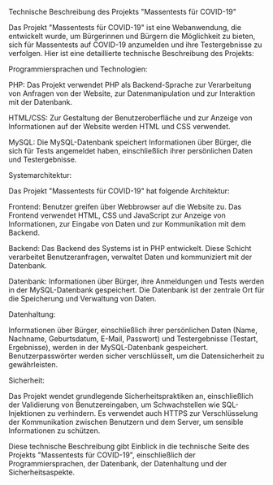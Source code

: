 Technische Beschreibung des Projekts "Massentests für COVID-19"

Das Projekt "Massentests für COVID-19" ist eine Webanwendung, die entwickelt wurde, um Bürgerinnen und Bürgern die Möglichkeit zu bieten, sich für Massentests auf COVID-19 anzumelden und ihre Testergebnisse zu verfolgen. Hier ist eine detaillierte technische Beschreibung des Projekts:

Programmiersprachen und Technologien:

PHP: Das Projekt verwendet PHP als Backend-Sprache zur Verarbeitung von Anfragen von der Website, zur Datenmanipulation und zur Interaktion mit der Datenbank.

HTML/CSS: Zur Gestaltung der Benutzeroberfläche und zur Anzeige von Informationen auf der Website werden HTML und CSS verwendet.

MySQL: Die MySQL-Datenbank speichert Informationen über Bürger, die sich für Tests angemeldet haben, einschließlich ihrer persönlichen Daten und Testergebnisse.

Systemarchitektur:

Das Projekt "Massentests für COVID-19" hat folgende Architektur:

Frontend: Benutzer greifen über Webbrowser auf die Website zu. Das Frontend verwendet HTML, CSS und JavaScript zur Anzeige von Informationen, zur Eingabe von Daten und zur Kommunikation mit dem Backend.

Backend: Das Backend des Systems ist in PHP entwickelt. Diese Schicht verarbeitet Benutzeranfragen, verwaltet Daten und kommuniziert mit der Datenbank.

Datenbank: Informationen über Bürger, ihre Anmeldungen und Tests werden in der MySQL-Datenbank gespeichert. Die Datenbank ist der zentrale Ort für die Speicherung und Verwaltung von Daten.

Datenhaltung:

Informationen über Bürger, einschließlich ihrer persönlichen Daten (Name, Nachname, Geburtsdatum, E-Mail, Passwort) und Testergebnisse (Testart, Ergebnisse), werden in der MySQL-Datenbank gespeichert. Benutzerpasswörter werden sicher verschlüsselt, um die Datensicherheit zu gewährleisten.

Sicherheit:

Das Projekt wendet grundlegende Sicherheitspraktiken an, einschließlich der Validierung von Benutzereingaben, um Schwachstellen wie SQL-Injektionen zu verhindern. Es verwendet auch HTTPS zur Verschlüsselung der Kommunikation zwischen Benutzern und dem Server, um sensible Informationen zu schützen.

Diese technische Beschreibung gibt Einblick in die technische Seite des Projekts "Massentests für COVID-19", einschließlich der Programmiersprachen, der Datenbank, der Datenhaltung und der Sicherheitsaspekte.
